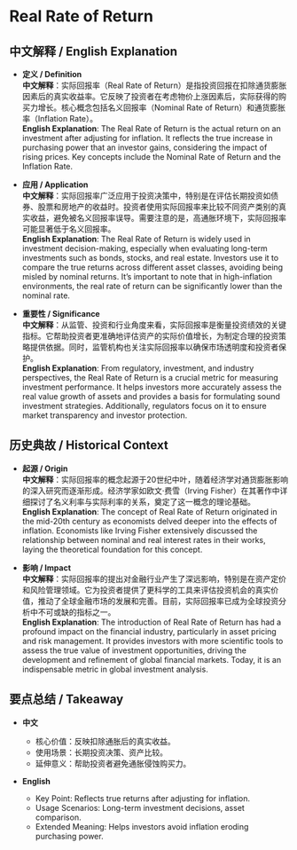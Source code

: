 # Real Rate of Return

## 中文解释 / English Explanation

* **定义 / Definition**  
  **中文解释**：实际回报率（Real Rate of Return）是指投资回报在扣除通货膨胀因素后的真实收益率。它反映了投资者在考虑物价上涨因素后，实际获得的购买力增长。核心概念包括名义回报率（Nominal Rate of Return）和通货膨胀率（Inflation Rate）。  
  **English Explanation**: The Real Rate of Return is the actual return on an investment after adjusting for inflation. It reflects the true increase in purchasing power that an investor gains, considering the impact of rising prices. Key concepts include the Nominal Rate of Return and the Inflation Rate.

* **应用 / Application**  
  **中文解释**：实际回报率广泛应用于投资决策中，特别是在评估长期投资如债券、股票和房地产的收益时。投资者使用实际回报率来比较不同资产类别的真实收益，避免被名义回报率误导。需要注意的是，高通胀环境下，实际回报率可能显著低于名义回报率。  
  **English Explanation**: The Real Rate of Return is widely used in investment decision-making, especially when evaluating long-term investments such as bonds, stocks, and real estate. Investors use it to compare the true returns across different asset classes, avoiding being misled by nominal returns. It’s important to note that in high-inflation environments, the real rate of return can be significantly lower than the nominal rate.

* **重要性 / Significance**  
  **中文解释**：从监管、投资和行业角度来看，实际回报率是衡量投资绩效的关键指标。它帮助投资者更准确地评估资产的实际价值增长，为制定合理的投资策略提供依据。同时，监管机构也关注实际回报率以确保市场透明度和投资者保护。  
  **English Explanation**: From regulatory, investment, and industry perspectives, the Real Rate of Return is a crucial metric for measuring investment performance. It helps investors more accurately assess the real value growth of assets and provides a basis for formulating sound investment strategies. Additionally, regulators focus on it to ensure market transparency and investor protection.

## 历史典故 / Historical Context

* **起源 / Origin**  
  **中文解释**：实际回报率的概念起源于20世纪中叶，随着经济学对通货膨胀影响的深入研究而逐渐形成。经济学家如欧文·费雪（Irving Fisher）在其著作中详细探讨了名义利率与实际利率的关系，奠定了这一概念的理论基础。  
  **English Explanation**: The concept of Real Rate of Return originated in the mid-20th century as economists delved deeper into the effects of inflation. Economists like Irving Fisher extensively discussed the relationship between nominal and real interest rates in their works, laying the theoretical foundation for this concept.

* **影响 / Impact**  
  **中文解释**：实际回报率的提出对金融行业产生了深远影响，特别是在资产定价和风险管理领域。它为投资者提供了更科学的工具来评估投资机会的真实价值，推动了全球金融市场的发展和完善。目前，实际回报率已成为全球投资分析中不可或缺的指标之一。  
  **English Explanation**: The introduction of Real Rate of Return has had a profound impact on the financial industry, particularly in asset pricing and risk management. It provides investors with more scientific tools to assess the true value of investment opportunities, driving the development and refinement of global financial markets. Today, it is an indispensable metric in global investment analysis.

## 要点总结 / Takeaway

* **中文**  
  - 核心价值：反映扣除通胀后的真实收益。
  - 使用场景：长期投资决策、资产比较。
  - 延伸意义：帮助投资者避免通胀侵蚀购买力。

* **English**  
  - Key Point: Reflects true returns after adjusting for inflation.
  - Usage Scenarios: Long-term investment decisions, asset comparison.
  - Extended Meaning: Helps investors avoid inflation eroding purchasing power.